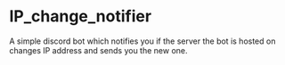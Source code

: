 # IP_change_notifier
A simple discord bot which notifies you if the server the bot is hosted on changes IP address and sends you the new one.
